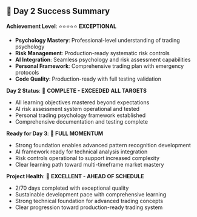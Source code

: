 ## 🎉 Day 2 Success Summary

**Achievement Level**: ⭐⭐⭐⭐⭐ **EXCEPTIONAL**

*   **Psychology Mastery**: Professional-level understanding of trading psychology
*   **Risk Management**: Production-ready systematic risk controls
*   **AI Integration**: Seamless psychology and risk assessment capabilities
*   **Personal Framework**: Comprehensive trading plan with emergency protocols
*   **Code Quality**: Production-ready with full testing validation

**Day 2 Status**: 🎉 **COMPLETE - EXCEEDED ALL TARGETS**

*   All learning objectives mastered beyond expectations
*   AI risk assessment system operational and tested
*   Personal trading psychology framework established
*   Comprehensive documentation and testing complete

**Ready for Day 3**: 🚀 **FULL MOMENTUM**

*   Strong foundation enables advanced pattern recognition development
*   AI framework ready for technical analysis integration
*   Risk controls operational to support increased complexity
*   Clear learning path toward multi-timeframe market mastery

**Project Health**: 🚀 **EXCELLENT - AHEAD OF SCHEDULE**

*   2/70 days completed with exceptional quality
*   Sustainable development pace with comprehensive learning
*   Strong technical foundation for advanced trading concepts
*   Clear progression toward production-ready trading system